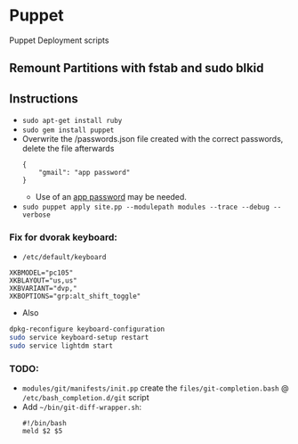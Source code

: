 Puppet
======

Puppet Deployment scripts

## Remount Partitions with fstab and sudo blkid

## Instructions

* `sudo apt-get install ruby`
* `sudo gem install puppet`
* Overwrite the /passwords.json file created with the correct passwords, delete the file afterwards
    ```
    {
		"gmail": "app password"
	}
	```
 	* Use of an [app password](https://security.google.com/settings/security/apppasswords) may be needed.
* `sudo puppet apply site.pp --modulepath modules --trace --debug --verbose`

### Fix for dvorak keyboard:

* `/etc/default/keyboard`

```
XKBMODEL="pc105"
XKBLAYOUT="us,us"
XKBVARIANT="dvp,"
XKBOPTIONS="grp:alt_shift_toggle"
```

* Also

```bash
dpkg-reconfigure keyboard-configuration
sudo service keyboard-setup restart
sudo service lightdm start
```

### TODO:

* `modules/git/manifests/init.pp` create the `files/git-completion.bash` @ `/etc/bash_completion.d/git` script
* Add `~/bin/git-diff-wrapper.sh`:
	```
	#!/bin/bash
	meld $2 $5
    ```
